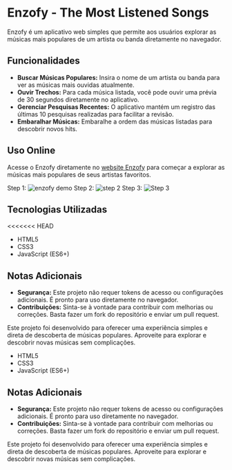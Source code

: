 
# Enzofy - The Most Listened Songs

Enzofy é um aplicativo web simples que permite aos usuários explorar as músicas mais populares de um artista ou banda diretamente no navegador.

## Funcionalidades

- **Buscar Músicas Populares:** Insira o nome de um artista ou banda para ver as músicas mais ouvidas atualmente.
- **Ouvir Trechos:** Para cada música listada, você pode ouvir uma prévia de 30 segundos diretamente no aplicativo.
- **Gerenciar Pesquisas Recentes:** O aplicativo mantém um registro das últimas 10 pesquisas realizadas para facilitar a revisão.
- **Embaralhar Músicas:** Embaralhe a ordem das músicas listadas para descobrir novos hits.

## Uso Online

Acesse o Enzofy diretamente no [website Enzofy](https://seu-site.com/enzofy) para começar a explorar as músicas mais populares de seus artistas favoritos.

Step 1:
![enzofy demo](https://github.com/enzomarx/Enzofy/assets/161323562/1b4c38ee-40df-4a4d-9c68-5980a461eb2b)
Step 2:
![step 2](https://github.com/enzomarx/Enzofy/assets/161323562/7e62c0be-4f50-4335-9e14-9d67e8191cd9)
Step 3:
![Step 3](https://github.com/enzomarx/Enzofy/assets/161323562/7183b52c-ce9d-4ea0-9a0f-279923a97c4c)

## Tecnologias Utilizadas
<<<<<<< HEAD

- HTML5
- CSS3
- JavaScript (ES6+)

## Notas Adicionais

- **Segurança:** Este projeto não requer tokens de acesso ou configurações adicionais. É pronto para uso diretamente no navegador.
- **Contribuições:** Sinta-se à vontade para contribuir com melhorias ou correções. Basta fazer um fork do repositório e enviar um pull request.

Este projeto foi desenvolvido para oferecer uma experiência simples e direta de descoberta de músicas populares. Aproveite para explorar e descobrir novas músicas sem complicações.

- HTML5
- CSS3
- JavaScript (ES6+)

## Notas Adicionais

- **Segurança:** Este projeto não requer tokens de acesso ou configurações adicionais. É pronto para uso diretamente no navegador.
- **Contribuições:** Sinta-se à vontade para contribuir com melhorias ou correções. Basta fazer um fork do repositório e enviar um pull request.

Este projeto foi desenvolvido para oferecer uma experiência simples e direta de descoberta de músicas populares. Aproveite para explorar e descobrir novas músicas sem complicações.
